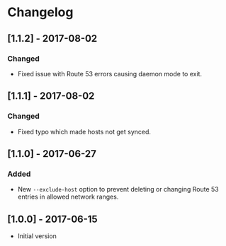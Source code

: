 # Changelog

## [1.1.2] - 2017-08-02
### Changed
- Fixed issue with Route 53 errors causing daemon mode to exit.

## [1.1.1] - 2017-08-02
### Changed
- Fixed typo which made hosts not get synced.

## [1.1.0] - 2017-06-27
### Added
- New `--exclude-host` option to prevent deleting or changing Route 53 entries
  in allowed network ranges.

## [1.0.0] - 2017-06-15
- Initial version
